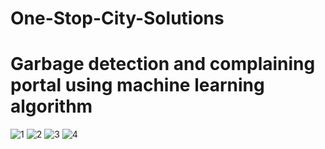 # One-Stop-City-Solutions
# Garbage detection and complaining portal using machine learning algorithm
![1](https://github.com/user-attachments/assets/de497279-b738-4dfb-a015-11f8519192a5)
![2](https://github.com/user-attachments/assets/7c95d5f7-c4e6-4f2c-b3c6-0004bf0c7f51)
![3](https://github.com/user-attachments/assets/4a00a23d-9ed5-439e-a683-a56a7f9d823a)
![4](https://github.com/user-attachments/assets/5d193698-c0fe-4af9-ac6e-09260d20d578)
